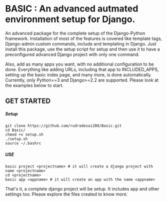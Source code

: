 # BASIC : An advanced autmated environment setup for Django.
An advanced package for the complete setup of the Django-Python framework. Installation of most of the features is covered like template tags, Django-admin custom commands, include and templating in Django. Just install this package, use the setup script for setup and then use it to have a preconfigured advanced Django project with only one command. 

Also, add as many apps you want, with no additional configuration to be done. Everything like adding URLs, including that app to INCLUDED_APPS, setting up the basic index page, and many more, is done automatically. Currently, only Python==3 and Django>=2.2 are supported. Please look at the examples below to start.

## GET STARTED
##### Setup
```
git clone https://github.com/rudradesai200/Basic.git
cd Basic/
chmod +x setup.sh
./setup.sh
source ~/.bashrc
```
##### USE
```
basic project <projectname> # it will create a django project with name <projectname>
cd <projectname>
basic app <appname> # it will create an app with the name <appname>
```
That's it, a complete django project will be setup. It includes app and other settings too. Please explore the files created to know more.
